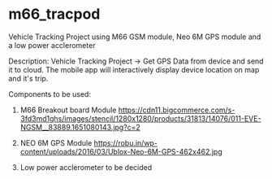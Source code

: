 # m66_tracpod
 Vehicle Tracking Project using M66 GSM module, Neo 6M GPS module and a low power acclerometer

 Description:
 Vehicle Tracking Project -> Get GPS Data from device and send it to cloud. The mobile app will interactively display device location on map and it's trip.

 Components to be used: 
 1. M66 Breakout board Module
    https://cdn11.bigcommerce.com/s-3fd3md1ghs/images/stencil/1280x1280/products/31813/14076/011-EVE-NGSM__83889.1651080143.jpg?c=2
 
 2. NEO 6M GPS Module
    https://robu.in/wp-content/uploads/2016/03/Ublox-Neo-6M-GPS-462x462.jpg
 
 3. Low power acclerometer to be decided

 
